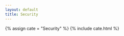 ```yaml
---
layout: default
title: Security
---
```

<!-- 声明分类变量 -->
{% assign cate = "Security" %}
{% include cate.html %}

